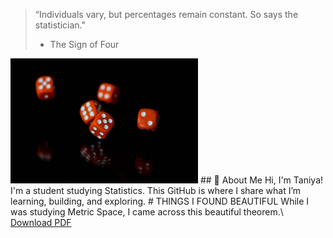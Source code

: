 > “Individuals vary, but percentages remain constant. So says the statistician."
> - The Sign of Four  
<img src="docs/assets/dice.png" width="300" height="200" alt="Taniya's Profile Picture">
## 👋 About Me
Hi, I'm Taniya!  
I'm a student studying Statistics.
This GitHub is where I share what I’m learning, building, and exploring.
# THINGS I FOUND BEAUTIFUL 
While I was studying Metric Space, I came across this beautiful theorem.\
<a href="{{ site.baseurl }}/Metric_space_q1.pdf" download>Download PDF</a>




